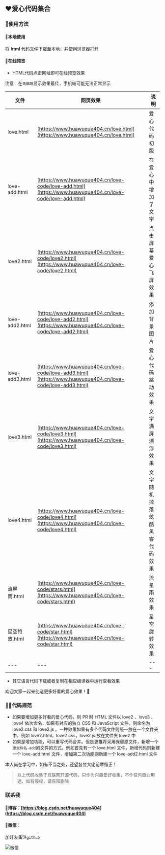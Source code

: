 ## ❤️爱心代码集合

### 🤩使用方法

#### 💌本地使用
将 **html** 代码文件下载至本地，并使用浏览器打开

#### 💌在线预览
- HTML代码点击网址即可在线预览效果

注意：在`电脑端`显示效果最佳，手机端可能无法正常显示

|   文件   |   网页效果   | 说明  |
| ---- | ---- |---- |
|   love.html   |   [https://www.huawuque404.cn/love.html](https://www.huawuque404.cn/love.html)   | 爱心代码初版 |
|   love-add.html   |   [https://www.huawuque404.cn/love-code/love-add.html](https://www.huawuque404.cn/love-code/love-add.html)   | 在爱心中增加了文字 |
|   love2.html   |   [https://www.huawuque404.cn/love-code/love2.html](https://www.huawuque404.cn/love-code/love2.html)   |  点击屏幕爱心飞屏效果  |
| love-add2.html | [https://www.huawuque404.cn/love-code/love-add2.html](https://www.huawuque404.cn/love-code/love-add2.html) | 添加背景图片 |
| love-add3.html | [https://www.huawuque404.cn/love-code/love-add3.html](https://www.huawuque404.cn/love-code/love-add3.html) | 爱心代码跳动效果 |
| love3.html | [https://www.huawuque404.cn/love-code/love3.html](https://www.huawuque404.cn/love-code/love3.html) | 文字满屏漂浮效果 |
| love4.html | [https://www.huawuque404.cn/love-code/love4.html](https://www.huawuque404.cn/love-code/love4.html) | 文字随机掉落炫酷黑客代码效果 |
| 流星雨.html | [https://www.huawuque404.cn/love-code/stars.html](https://www.huawuque404.cn/love-code/stars.html) | 流星雨效果 |
| 星空特效.html | [https://www.huawuque404.cn/love-code/star.html](https://www.huawuque404.cn/love-code/star.html) | 星空旋转效果 |
| --- | --- | --- |

- 其它语言代码下载或者复制在相应编译器中运行查看效果

欢迎大家一起来创造更多好看的爱心效果！🍉

### 👨‍💻代码规范
- 如果要增加更多好看的爱心代码，则 PR 时 HTML 文件以 love2 、love3 、love4 依次命名，如果有对应的独立 CSS 和 JavaScript 文件，则命名为 love2.css 和 love2.js 。一种效果如果有多个代码文件则统一放在一个文件夹中，例如 love2.html，love2.css，love2.js 放在文件夹 love2 中
- 如果是增加功能，可以重写代码合并。但是更推荐采用保留原文件，新增一个`原文件名-add`的文件的方式。例如首先有一个 love.html 文件，新增代码则新建一个 love-add.html 文件，增加第二次功能则新建一个 love-add2.html 文件

本人尚在学习中，如有不当之处，还望各位大佬前辈指正！

> 以上代码收集于互联网开源代码，只作为兴趣爱好收集，不作任何商业用途，如有侵权，请告知删除

### 联系我

#### 📢博客：[https://blog.csdn.net/huawuque404](https://blog.csdn.net/huawuque404)

#### 🍊微信：

加好友备注`github`

![微信](https://user-images.githubusercontent.com/109327586/201320198-51fc1cc6-af52-47fd-8ed4-e3c2d5eb3dfd.png)
